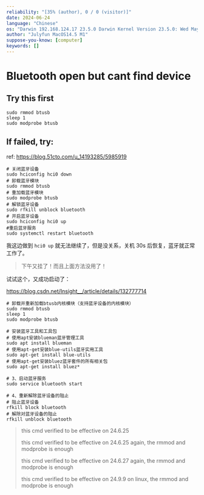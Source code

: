 ```yaml
---
reliability: "[35% (author), 0 / 0 (visitor)]"
date: 2024-06-24
language: "Chinese"
os: "Darwin 192.168.124.17 23.5.0 Darwin Kernel Version 23.5.0: Wed May  1 20:16:51 PDT 2024; root:xnu-10063.121.3~5/RELEASE_ARM64_T8103 arm64"
author: "Julyfun MacOS14.5 M1"
suppose-you-know: [computer]
keywords: []
---
```


# Bluetooth open but cant find device

## Try this first

```
sudo rmmod btusb
sleep 1
sudo modprobe btusb
```

## If failed, try:

ref: https://blog.51cto.com/u_14193285/5985919

```
# 关闭蓝牙设备 
sudo hciconfig hci0 down
# 卸载蓝牙模块 
sudo rmmod btusb
# 重加载蓝牙模块 
sudo modprobe btusb
# 解锁蓝牙设备 
sudo rfkill unblock bluetooth
# 开启蓝牙设备 
sudo hciconfig hci0 up 
#重启蓝牙服务
sudo systemctl restart bluetooth
```

我这边做到 `hci0 up` 就无法继续了，但是没关系，关机 30s 后恢复，蓝牙就正常工作了。

> 下午又挂了！而且上面方法没用了！

试试这个，又成功启动了：

https://blog.csdn.net/Insight__/article/details/132777714

```
# 卸载并重新加载btusb内核模块（支持蓝牙设备的内核模块）
sudo rmmod btusb
sleep 1
sudo modprobe btusb

# 安装蓝牙工具和工具包
# 使用apt安装blueman蓝牙管理工具
sudo apt install blueman
# 使用apt-get安装blue-utils蓝牙实用工具
sudo apt-get install blue-utils
# 使用apt-get安装bluez蓝牙套件的所有相关包
sudo apt-get install bluez*
 
# 3、启动蓝牙服务
sudo service bluetooth start
 
# 4、重新解除蓝牙设备的阻止
# 阻止蓝牙设备
rfkill block bluetooth
# 解除对蓝牙设备的阻止
rfkill unblock bluetooth 
```

> this cmd verified to be effective on 24.6.25
>
> this cmd verified to be effective on 24.6.25 again, the rmmod and modprobe is enough
>
> this cmd verified to be effective on 24.6.27 again, the rmmod and modprobe is enough
>
> this cmd verified to be effective on 24.9.9 on linux, the rmmod and modprobe is enough

